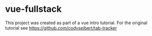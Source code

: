 # vue-fullstack
This project was created as part of a vue intro tutorial.
For the original tutorial see https://github.com/codyseibert/tab-tracker
